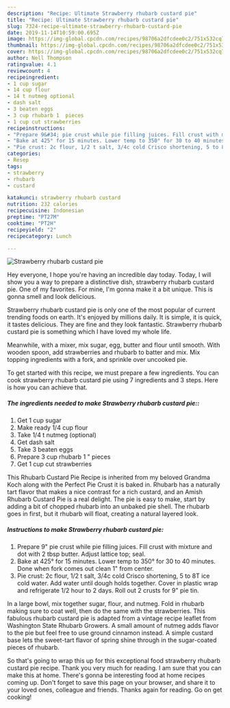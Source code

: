 ```yaml
---
description: "Recipe: Ultimate Strawberry rhubarb custard pie"
title: "Recipe: Ultimate Strawberry rhubarb custard pie"
slug: 7324-recipe-ultimate-strawberry-rhubarb-custard-pie
date: 2019-11-14T10:59:00.695Z
image: https://img-global.cpcdn.com/recipes/98706a2dfcdee0c2/751x532cq70/strawberry-rhubarb-custard-pie-recipe-main-photo.jpg
thumbnail: https://img-global.cpcdn.com/recipes/98706a2dfcdee0c2/751x532cq70/strawberry-rhubarb-custard-pie-recipe-main-photo.jpg
cover: https://img-global.cpcdn.com/recipes/98706a2dfcdee0c2/751x532cq70/strawberry-rhubarb-custard-pie-recipe-main-photo.jpg
author: Nell Thompson
ratingvalue: 4.1
reviewcount: 4
recipeingredient:
- 1 cup sugar
- 14 cup flour
- 14 t nutmeg optional
- dash salt
- 3 beaten eggs
- 3 cup rhubarb 1  pieces
- 1 cup cut strawberries
recipeinstructions:
- "Prepare 9&#34; pie crust while pie filling juices. Fill crust with mixture and dot with 2 tbsp butter. Adjust lattice top; seal."
- "Bake at 425° for 15 minutes. Lower temp to 350° for 30 to 40 minutes. Done when fork comes out clean 1&#34; from center."
- "Pie crust: 2c flour, 1/2 t salt, 3/4c cold Crisco shortening, 5 to 8T ice cold water. Add water until dough holds together. Cover in plastic wrap and refrigerate 1/2 hour to 2 days. Roll out 2 crusts for 9&#34; pie tin."
categories:
- Resep
tags:
- strawberry
- rhubarb
- custard

katakunci: strawberry rhubarb custard
nutrition: 232 calories
recipecuisine: Indonesian
preptime: "PT27M"
cooktime: "PT2H"
recipeyield: "2"
recipecategory: Lunch

---
```



![Strawberry rhubarb custard pie](https://img-global.cpcdn.com/recipes/98706a2dfcdee0c2/751x532cq70/strawberry-rhubarb-custard-pie-recipe-main-photo.jpg)

Hey everyone, I hope you're having an incredible day today. Today, I will show you a way to prepare a distinctive dish, strawberry rhubarb custard pie. One of my favorites. For mine, I'm gonna make it a bit unique. This is gonna smell and look delicious.

Strawberry rhubarb custard pie is only one of the most popular of current trending foods on earth. It's enjoyed by millions daily. It is simple, it is quick, it tastes delicious. They are fine and they look fantastic. Strawberry rhubarb custard pie is something which I have loved my whole life.

Meanwhile, with a mixer, mix sugar, egg, butter and flour until smooth. With wooden spoon, add strawberries and rhubarb to batter and mix. Mix topping ingredients with a fork, and sprinkle over uncooked pie.


To get started with this recipe, we must prepare a few ingredients. You can cook strawberry rhubarb custard pie using 7 ingredients and 3 steps. Here is how you can achieve that.

##### The ingredients needed to make Strawberry rhubarb custard pie::

1. Get 1 cup sugar
1. Make ready 1/4 cup flour
1. Take 1/4 t nutmeg (optional)
1. Get dash salt
1. Take 3 beaten eggs
1. Prepare 3 cup rhubarb 1 &#34; pieces
1. Get 1 cup cut strawberries


This Rhubarb Custard Pie Recipe is inherited from my beloved Grandma Koch along with the Perfect Pie Crust it is baked in. Rhubarb has a naturally tart flavor that makes a nice contrast for a rich custard, and an Amish Rhubarb Custard Pie is a real delight. The pie is easy to make, start by adding a bit of chopped rhubarb into an unbaked pie shell. The rhubarb goes in first, but it rhubarb will float, creating a natural layered look. 

##### Instructions to make Strawberry rhubarb custard pie:

1. Prepare 9&#34; pie crust while pie filling juices. Fill crust with mixture and dot with 2 tbsp butter. Adjust lattice top; seal.
1. Bake at 425° for 15 minutes. Lower temp to 350° for 30 to 40 minutes. Done when fork comes out clean 1&#34; from center.
1. Pie crust: 2c flour, 1/2 t salt, 3/4c cold Crisco shortening, 5 to 8T ice cold water. Add water until dough holds together. Cover in plastic wrap and refrigerate 1/2 hour to 2 days. Roll out 2 crusts for 9&#34; pie tin.


In a large bowl, mix together sugar, flour, and nutmeg. Fold in rhubarb making sure to coat well, then do the same with the strawberries. This fabulous rhubarb custard pie is adapted from a vintage recipe leaflet from Washington State Rhubarb Growers. A small amount of nutmeg adds flavor to the pie but feel free to use ground cinnamon instead. A simple custard base lets the sweet-tart flavor of spring shine through in the sugar-coated pieces of rhubarb. 

So that's going to wrap this up for this exceptional food strawberry rhubarb custard pie recipe. Thank you very much for reading. I am sure that you can make this at home. There's gonna be interesting food at home recipes coming up. Don't forget to save this page on your browser, and share it to your loved ones, colleague and friends. Thanks again for reading. Go on get cooking!

